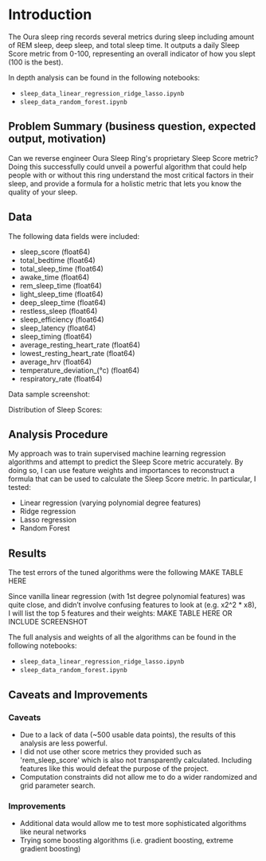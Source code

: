 # Introduction
The Oura sleep ring records several metrics during sleep including amount of REM sleep, deep sleep, and total sleep time. It outputs a daily Sleep Score metric
from 0-100, representing an overall indicator of how you slept (100 is the best).

In depth analysis can be found in the following notebooks:
* `sleep_data_linear_regression_ridge_lasso.ipynb`
* `sleep_data_random_forest.ipynb`

## Problem Summary (business question, expected output, motivation)
Can we reverse engineer Oura Sleep Ring's proprietary Sleep Score metric? Doing this successfully could unveil a powerful algorithm that could help people with or without this ring understand the most critical factors in their sleep, and provide a formula for a holistic metric that lets you know the quality of your sleep. 

## Data
The following data fields were included:
* sleep_score                   (float64)
* total_bedtime                 (float64)
* total_sleep_time              (float64)
* awake_time                    (float64)
* rem_sleep_time                (float64)
* light_sleep_time              (float64)
* deep_sleep_time               (float64)
* restless_sleep                (float64)
* sleep_efficiency              (float64)
* sleep_latency                 (float64)
* sleep_timing                  (float64)
* average_resting_heart_rate    (float64)
* lowest_resting_heart_rate     (float64)
* average_hrv                   (float64)
* temperature_deviation_(°c)    (float64)
* respiratory_rate              (float64)

Data sample screenshot:

Distribution of Sleep Scores:


## Analysis Procedure
My approach was to train supervised machine learning regression algorithms and attempt to predict the Sleep Score metric accurately. By doing so, I can use feature weights and importances to reconstruct a formula that can be used to calculate the Sleep Score metric. In particular, I tested:
* Linear regression (varying polynomial degree features)
* Ridge regression
* Lasso regression
* Random Forest


## Results

The test errors of the tuned algorithms were the following
 MAKE TABLE HERE

Since vanilla linear regression (with 1st degree polynomial features) was quite close, and didn’t involve confusing features to look at (e.g. x2^2 * x8), I will list the top 5 features and their weights:
MAKE TABLE HERE OR INCLUDE SCREENSHOT

The full analysis and weights of all the algorithms can be found in the following notebooks:
* `sleep_data_linear_regression_ridge_lasso.ipynb`
* `sleep_data_random_forest.ipynb`

## Caveats and Improvements
### Caveats
* Due to a lack of data (~500 usable data points), the results of this analysis are less powerful.
* I did not use other score metrics they provided such as 'rem_sleep_score' which is also not transparently calculated. Including features like this would defeat the purpose of the project.
* Computation constraints did not allow me to do a wider randomized and grid parameter search.

### Improvements
* Additional data would allow me to test more sophisticated algorithms like neural networks
* Trying some boosting algorithms (i.e. gradient boosting, extreme gradient boosting)

